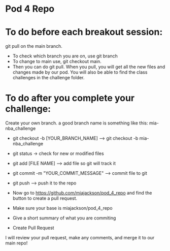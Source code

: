 # Pod 4 Repo

# To do before each breakout session:

git pull on the main branch.

- To check which branch you are on, use git branch
- To change to main use, git checkout main.
- Then you can do git pull.
When you pull, you will get all the new files and changes made by our pod. You will also be able to find the class challenges in the challenge folder.

# To do after you complete your challenge:

Create your own branch. a good branch name is something like this: mia-nba_challenge

- git checkout -b [YOUR_BRANCH_NAME] --> git checkout -b mia-nba_challenge
- git status -> check for new or modified files
- git add [FILE NAME] --> add file so git will track it
- git commit -m "YOUR_COMMIT_MESSAGE" --> commit file to git
- git push --> push it to the repo

- Now go to https://github.com/miajackson/pod_4_repo and find the button to create a pull request.
- Make sure your base is miajackson/pod_4_repo
- Give a short summary of what you are commiting
- Create Pull Request

I will review your pull request, make any comments, and merge it to our main repo!
